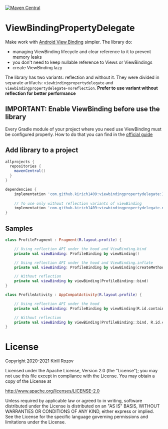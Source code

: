 [![Maven Central](https://maven-badges.herokuapp.com/maven-central/com.github.kirich1409/viewbindingpropertydelegate/badge.svg)](https://maven-badges.herokuapp.com/maven-central/com.github.kirich1409/viewbindingpropertydelegate)

# ViewBindingPropertyDelegate

Make work with [Android View Binding](https://d.android.com/topic/libraries/view-binding) simpler. The library do:
- managing ViewBinding lifecycle and clear reference to it to prevent memory leaks
- you don't need to keep nullable reference to Views or ViewBindings
- create ViewBinding lazy

The library has two variants: reflection and without it. They were divided in separate artifacts: `viewbindingpropertydelegate` and `viewbindingpropertydelegate-noreflection`. **Prefer to use variant without reflection for better performance**

## IMPORTANT: Enable ViewBinding before use the library
Every Gradle module of your project where you need use ViewBinding must be configured properly. How to do that you can find in the [official guide](https://d.android.com/topic/libraries/view-binding)

## Add library to a project

```groovy
allprojects {
  repositories {
    mavenCentral()
  }
}

dependencies {
    implementation 'com.github.kirich1409:viewbindingpropertydelegate:1.5.6'
    
    // To use only without reflection variants of viewBinding
    implementation 'com.github.kirich1409:viewbindingpropertydelegate-noreflection:1.5.6'
}
```

## Samples

```kotlin
class ProfileFragment : Fragment(R.layout.profile) {

    // Using reflection API under the hood and ViewBinding.bind
    private val viewBinding: ProfileBinding by viewBinding()

    // Using reflection API under the hood and ViewBinding.inflate
    private val viewBinding: ProfileBinding by viewBinding(createMethod = CreateMethod.INFLATE)

    // Without reflection
    private val viewBinding by viewBinding(ProfileBinding::bind)
}
```

```kotlin
class ProfileActivity : AppCompatActivity(R.layout.profile) {

    // Using reflection API under the hood
    private val viewBinding: ProfileBinding by viewBinding(R.id.container)

    // Without reflection
    private val viewBinding by viewBinding(ProfileBinding::bind, R.id.container)
}
```

# License

   Copyright 2020-2021 Kirill Rozov

   Licensed under the Apache License, Version 2.0 (the "License");
   you may not use this file except in compliance with the License.
   You may obtain a copy of the License at

   http://www.apache.org/licenses/LICENSE-2.0

   Unless required by applicable law or agreed to in writing, software
   distributed under the License is distributed on an "AS IS" BASIS,
   WITHOUT WARRANTIES OR CONDITIONS OF ANY KIND, either express or implied.
   See the License for the specific language governing permissions and
   limitations under the License.
